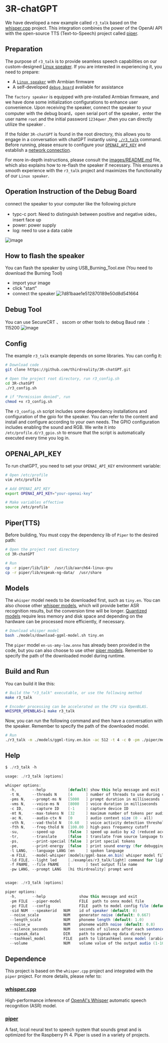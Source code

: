 # 3R-chatGPT

We have developed a new example called `r3_talk` based on the [whisper.cpp](https://github.com/ggerganov/whisper.cpp) project. This integration combines the power of the OpenAI API with the open-source TTS (Text-to-Speech) project called [piper](https://github.com/rhasspy/piper). 

## Preparation

The purpose of `r3_talk` is to provide seamless speech capabilities on our custom-designed [Linux speaker](https://www.3reality.com/online-store/Smart-Speaker-DEV-Kit-p572273110). If you are interested in experiencing it, you need to prepare:

* A [`Linux speaker`](https://3reality.com/product/smart-speaker-development-kit/) with Armbian firmware
* A self-developed [`debug board`](https://3reality.com/product/smart-speaker-development-kit/) available for assistance

The `factory speaker` is equipped with pre-installed Armbian firmware, and we have done some initialization configurations to enhance user convenience. Upon receiving the speaker, connect the speaker to your computer with the debug board，open serial port of the speaker，enter the user name `root` and the initial password `1234qwer` ,then you can directly utilize the speaker . 

If the folder `3R-chatGPT` is found in the root directory, this allows you to engage in a conversation with chatGPT instantly using [`./r3_talk`](#build-and-run) command. Before running, please ensure to configure your [`OPENAI_API_KEY`](#openai_api_key) and establish a [network connection](images/README.md#2-wifi-configuration).

For more in-depth instructions, please consult the [images/README.md](images/README.md) file, which also explains how to re-flash the speaker if necessary. This ensures a smooth experience with the `r3_talk` project and maximizes the functionality of our `Linux speaker`.

## Operation Instruction of the Debug Board
connect the speaker to your computer like the following picture
* typc-c port: Need to distinguish between positive and negative sides，insert face up
* power: power supply
* log: need to use a data cable
  
![image](https://github.com/user-attachments/assets/378b0cc3-8116-4035-a299-39706208e0c1)


## How to flash the speaker
You can flash the speaker by using USB_Burning_Tool.exe (You need to download the Burning Tool)
* import your image
* click "start"
* connect the speaker
![7d81baae1e512870189e50d8d541664](https://github.com/user-attachments/assets/4b7b8ddb-2449-4360-ad0c-c01000f22522)

## Debug Tool
You can use SecureCRT 、 sscom or other tools to debug
Baud rate ：115200
![image](https://github.com/user-attachments/assets/98bbb694-bc40-4311-9bdb-f87517d22acd)

## Config

The example `r3_talk` example depends on some libraries. You can config it:

```bash
# Download code
git clone https://github.com/thirdreality/3R-chatGPT.git

# Open the project root directory, run r3_config.sh
cd 3R-chatGPT
./r3_config.sh

# if "Permission denied", run
chmod +x r3_config.sh
```

The `r3_config.sh` script includes some dependency installations and configuration of the gpio for the speaker. You can refer to the content and install and configure according to your own needs. The GPIO configuration includes enabling the sound and RGB. We write it into `/etc/profile.d/r3_gpio.sh` to ensure that the script is automatically executed every time you log in.


## OPENAI_API_KEY

To run chatGPT, you need to set your `OPENAI_API_KEY` environment variable:

```bash
# Open /etc/profile
vim /etc/profile

# Add OPENAI_API_KEY
export OPENAI_API_KEY="your-openai-key"

# Make variables effective
source /etc/profile
```

## Piper(TTS)

Before building, You must copy the dependency lib of `Piper` to the desired path:

```bash
# Open the project root directory
cd 3R-chatGPT

# Run
cp -r piper/lib/lib*  /usr/lib/aarch64-linux-gnu
cp -r piper/lib/espeak-ng-data/  /usr/share
```

## Models

The `whisper` model needs to be downloaded first, such as `tiny.en`. You can also choose other [whisper models](models), which will provide better ASR recognition results, but the conversion time will be longer. [Quantized models](https://github.com/ggerganov/whisper.cpp#quantization) require less memory and disk space and depending on the hardware can be processed more efficiently, if necessary. 

```bash
# Download whisper model
bash ./models/download-ggml-model.sh tiny.en
```

The `piper` model `en-us-amy-low.onnx` has already been provided in the code, but you can also choose to use other [piper models](https://github.com/rhasspy/piper/releases/tag/v0.0.2). Remember to specify the path of the downloaded model during runtime.


## Build and Run

You can build it like this:

```bash
# Build the "r3_talk" executable, or use the following method
make r3_talk

# Encoder processing can be accelerated on the CPU via OpenBLAS.
WHISPER_OPENBLAS=1 make r3_talk
```

Now, you can run the following command and then have a conversation with the speaker. Remember to specify the path of the downloaded model.
```bash
# Run
./r3_talk -m ./models/ggml-tiny.en.bin -ac 512 -t 4 -c 0 -pm ./piper/models/en-us-amy-low.onnx 
```

## Help

```java
$ ./r3_talk -h

usage: ./r3_talk [options]

whisper options:
  -h,       --help          [default] show this help message and exit
  -t N,     --threads N     [4      ] number of threads to use during computation
  -pms N,   --prompt-ms N   [5000   ] prompt duration in milliseconds
  -vms N,   --voice-ms N    [8000   ] voice duration in milliseconds
  -c ID,    --capture ID    [-1     ] capture device ID
  -mt N,    --max-tokens N  [32     ] maximum number of tokens per audio chunk
  -ac N,    --audio-ctx N   [0      ] audio context size (0 - all)
  -vth N,   --vad-thold N   [0.60   ] voice activity detection threshold
  -fth N,   --freq-thold N  [100.00 ] high-pass frequency cutoff
  -su,      --speed-up      [false  ] speed up audio by x2 (reduced accuracy)
  -tr,      --translate     [false  ] translate from source language to english
  -ps,      --print-special [false  ] print special tokens
  -pe,      --print-energy  [false  ] print sound energy (for debugging)
  -l LANG,  --language LANG [en     ] spoken language
  -m FILE,  --model-whisper [models/ggml-base.en.bin] whisper model file
  -ld FILE, --light led     [./examples/r3_talk/light] command for light
  -f FNAME, --file FNAME    [       ] text output file name
  -pw LANG, --prompt LANG   [hi thirdreality] prompt word


usage: ./r3_talk [options]

piper options:
  -h,       --help               show this message and exit
  -pm FILE  --piper-model        FILE  path to onnx model file
  -pc FILE  --config             FILE  path to model config file (default: model path + .json)
  -sid NUM  --speakerid   NUM    id of speaker (default: 0)
  --noise_scale           NUM    generator noise (default: 0.667)
  --length_scale          NUM    phoneme length (default: 1.0)
  --noise_w               NUM    phoneme width noise (default: 0.8)
  --silence_seconds       NUM    seconds of silence after each sentence (default: 0.2)
  --espeak_data           DIR    path to espeak-ng data directory
  --tashkeel_model        FILE   path to libtashkeel onnx model (arabic)
  --volume                NUM    volume value of the output audio (1-100)

```

## Dependence

This project is based on the `whisper.cpp` project and integrated with the `piper` project. For more details, please refer to:

### [whisper.cpp](https://github.com/ggerganov/whisper.cpp)
High-performance inference of [OpenAI's Whisper](https://github.com/openai/whisper) automatic speech recognition (ASR) model.

### [piper](https://github.com/rhasspy/piper)
A fast, local neural text to speech system that sounds great and is optimized for the Raspberry Pi 4.
Piper is used in a variety of projects.
